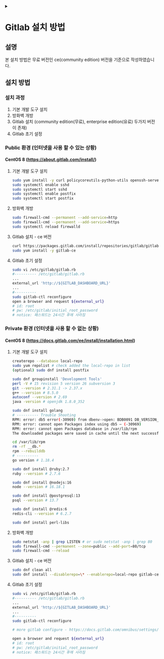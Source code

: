 <link rel="stylesheet" type="text/css" href="/css/header.css">
<link rel="stylesheet" type="text/css" href="/css/bootstrap/5.3.0-alpha1/bootstrap.css">
<div class="sticky-top bg-white pt-1 pb-2" id="header-div-max"></div>
<details id="display-none"><summary></summary>
  <script src="/js/header.js" defer="defer"></script>
  <script src="/js/table/numbering.js" defer="defer"></script>
  <script src="/js/bootstrap/5.3.0-alpha1/bootstrap.bundle.js" defer="defer"></script>
</details>

# Gitlab 설치 방법

## 설명

본 설치 방법은 무료 버전인 ce(community edition) 버전을 기준으로 작성하였습니다.

## 설치 방법

### 설치 과정

1. 기본 개발 도구 설치
2. 방화벽 개방
3. Gitlab 설치 (community edition(무료), enterprise edition(유료) 두가지 버전이 존재)
4. Gitlab 초기 설정

### Public 환경 (인터넷을 사용 할 수 있는 상황)

#### CentOS 8 (<https://about.gitlab.com/install/>)

1. 기본 개발 도구 설치

    ```bash
    sudo yum install -y curl policycoreutils-python-utils openssh-server perl postfix
    sudo systemctl enable sshd
    sudo systemctl start sshd
    sudo systemctl enable postfix
    sudo systemctl start postfix
    ```

2. 방화벽 개방

    ```bash
    sudo firewall-cmd --permanent --add-service=http
    sudo firewall-cmd --permanent --add-service=https
    sudo systemctl reload firewalld
    ```

3. Gitlab 설치 - ce 버전

    ```bash
    curl https://packages.gitlab.com/install/repositories/gitlab/gitlab-ce/script.rpm.sh | sudo bash
    sudo yum install -y gitlab-ce
    ```

4. Gitlab 초기 설정

    ```bash
    sudo vi /etc/gitlab/gitlab.rb
    #---------- /etc/gitlab/gitlab.rb
    ...
    external_url 'http://${GITLAB_DASHBOARD_URL}'
    ...
    #----------
    sudo gitlab-ctl reconfigure
    open a browser and request ${external_url}
    # id: root
    # pw: /etc/gitlab/initial_root_password 
    # notice: 패스워드는 24시간 후에 사라짐
    ```

### Private 환경 (인터넷을 사용 할 수 없는 상황)

#### CentOS 8 (<https://docs.gitlab.com/ee/install/installation.html>)

1. 기본 개발 도구 설치

    ```bash
    createrepo --database local-repo
    sudo yum repolist # check added the local-repo in list
    (optional) sudo dnf install postfix
    
    sudo dnf groupinstall 'Development Tools'
    perl -V # 15 revision 5 version 26 subversion 3
    git --version # 2.31.1 -> 2.37.x
    g++ --version # 8.5.0
    autoconf --version # 2.69
    java -version # openjdk 1.8.0_352

    sudo dnf install golang
    # ---------- Trouble Shooting
    RPM: error: db5 error(-30969) from dbenv->open: BDB0091 DB_VERSION_MISMATCH: Database environment version mismatch
    RPM: error: cannot open Packages index using db5 – (-30969)
    RPM: error: cannot open Packages database in /var/lib/rpm
    The downloaded packages were saved in cache until the next successful transaction.

    cd /var/lib/rpm
    rm -rf __db.*
    rpm --rebuilddb
    # ----------
    go version # 1.18.4

    sudo dnf install @ruby:2.7
    ruby --version # 2.7.6

    sudo dnf install @nodejs:16
    node --version # 16.18.1

    sudo dnf install @postgresql:13
    psql --version # 13.7

    sudo dnf install @redis:6
    redis-cli --version # 6.2.7

    sudo dnf install perl-libs
    ```

2. 방화벽 개방

    ```bash
    sudo netstat -anp | grep LISTEN # or sudo netstat -anp | grep 80
    sudo firewall-cmd --permanent --zone=public --add-port=80/tcp
    sudo firewall-cmd --reload
    ```

3. Gitlab 설치 - ce 버전

    ```bash
    sudo dnf clean all
    sudo dnf install --disablerepo=\* --enablerepo=local-repo gitlab-ce
    ```

4. Gitlab 초기 설정

    ```bash
    sudo vi /etc/gitlab/gitlab.rb
    #---------- /etc/gitlab/gitlab.rb
    ...
    external_url 'http://${GITLAB_DASHBOARD_URL}'
    ...
    #----------
    sudo gitlab-ctl reconfigure

    # more gitlab configure - https://docs.gitlab.com/omnibus/settings/

    open a browser and request ${external_url}
    # id: root
    # pw: /etc/gitlab/initial_root_password 
    # notice: 패스워드는 24시간 후에 사라짐
    ```
